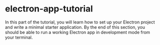 # electron-app-tutorial
In this part of the tutorial, you will learn how to set up your Electron project and write a minimal starter application. By the end of this section, you should be able to run a working Electron app in development mode from your terminal.

